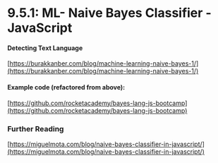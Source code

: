# 9.5.1: ML- Naive Bayes Classifier - JavaScript

#### Detecting Text Language

[https://burakkanber.com/blog/machine-learning-naive-bayes-1/](https://burakkanber.com/blog/machine-learning-naive-bayes-1/)

#### Example code \(refactored from above\):

[https://github.com/rocketacademy/bayes-lang-js-bootcamp](https://github.com/rocketacademy/bayes-lang-js-bootcamp)

### Further Reading

[https://miguelmota.com/blog/naive-bayes-classifier-in-javascript/](https://miguelmota.com/blog/naive-bayes-classifier-in-javascript/)



